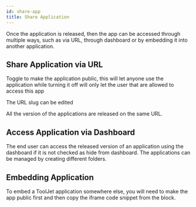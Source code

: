 ```yaml
---
id: share-app
title: Share Application
---
```


Once the application is released, then the app can be accessed through multiple ways, such as via URL, through dashboard or by embedding it into another application.

## Share Application via URL

Toggle to make the application public, this will let anyone use the application while turning it off will only let the user that are allowed to access this app

The URL slug can be edited 

All the version of the applications are released on the same URL.


## Access Application via Dashboard

The end user can access the released version of an application using the dashboard if it is not checked as hide from dashboard. The applications can be managed by creating different folders.

## Embedding Application

To embed a ToolJet application somewhere else, you will need to make the app public first and then copy the iframe code snippet from the block.